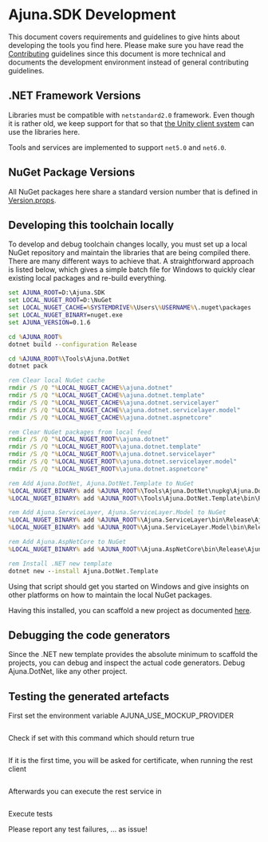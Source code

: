 # Ajuna.SDK Development
This document covers requirements and guidelines to give hints about developing the tools you find here. Please make sure you have read the [Contributing](./CONTRIBUTING.md) guidelines since this document is more technical and documents the development environment instead of general contributing guidelines.

## .NET Framework Versions
Libraries must be compatible with `netstandard2.0` framework. Even though it is rather old, we keep support for that so that [the Unity client system](https://docs.unity3d.com/2019.1/Documentation/Manual/dotnetProfileSupport.html) can use the libraries here.

Tools and services are implemented to support `net5.0` and `net6.0`.

## NuGet Package Versions
All NuGet packages here share a standard version number that is defined in [Version.props](./Version.props).

## Developing this toolchain locally
To develop and debug toolchain changes locally, you must set up a local NuGet repository and maintain the libraries that are being compiled there. There are many different ways to achieve that. A straightforward approach is listed below, which gives a simple batch file for Windows to quickly clear existing local packages and re-build everything.

```bat
set AJUNA_ROOT=D:\Ajuna.SDK
set LOCAL_NUGET_ROOT=D:\NuGet
set LOCAL_NUGET_CACHE=%SYSTEMDRIVE%\Users\%USERNAME%\.nuget\packages
set LOCAL_NUGET_BINARY=nuget.exe
set AJUNA_VERSION=0.1.6

cd %AJUNA_ROOT%
dotnet build --configuration Release

cd %AJUNA_ROOT%\Tools\Ajuna.DotNet
dotnet pack

rem Clear local NuGet cache
rmdir /S /Q "%LOCAL_NUGET_CACHE%\ajuna.dotnet"
rmdir /S /Q "%LOCAL_NUGET_CACHE%\ajuna.dotnet.template"
rmdir /S /Q "%LOCAL_NUGET_CACHE%\ajuna.dotnet.servicelayer"
rmdir /S /Q "%LOCAL_NUGET_CACHE%\ajuna.dotnet.servicelayer.model"
rmdir /S /Q "%LOCAL_NUGET_CACHE%\ajuna.dotnet.aspnetcore"

rem Clear NuGet packages from local feed
rmdir /S /Q "%LOCAL_NUGET_ROOT%\ajuna.dotnet"
rmdir /S /Q "%LOCAL_NUGET_ROOT%\ajuna.dotnet.template"
rmdir /S /Q "%LOCAL_NUGET_ROOT%\ajuna.dotnet.servicelayer"
rmdir /S /Q "%LOCAL_NUGET_ROOT%\ajuna.dotnet.servicelayer.model"
rmdir /S /Q "%LOCAL_NUGET_ROOT%\ajuna.dotnet.aspnetcore"

rem Add Ajuna.DotNet, Ajuna.DotNet.Template to NuGet
%LOCAL_NUGET_BINARY% add %AJUNA_ROOT%\Tools\Ajuna.DotNet\nupkg\Ajuna.DotNet.%AJUNA_VERSION%.nupkg -Source %LOCAL_NUGET_ROOT%
%LOCAL_NUGET_BINARY% add %AJUNA_ROOT%\Tools\Ajuna.DotNet.Template\bin\Release\Ajuna.DotNet.Template.%AJUNA_VERSION%.nupkg -Source %LOCAL_NUGET_ROOT%

rem Add Ajuna.ServiceLayer, Ajuna.ServiceLayer.Model to NuGet
%LOCAL_NUGET_BINARY% add %AJUNA_ROOT%\Ajuna.ServiceLayer\bin\Release\Ajuna.ServiceLayer.%AJUNA_VERSION%.nupkg -Source %LOCAL_NUGET_ROOT%
%LOCAL_NUGET_BINARY% add %AJUNA_ROOT%\Ajuna.ServiceLayer.Model\bin\Release\Ajuna.ServiceLayer.Model.%AJUNA_VERSION%.nupkg -Source %LOCAL_NUGET_ROOT%

rem Add Ajuna.AspNetCore to NuGet
%LOCAL_NUGET_BINARY% add %AJUNA_ROOT%\Ajuna.AspNetCore\bin\Release\Ajuna.AspNetCore.%AJUNA_VERSION%.nupkg -Source %LOCAL_NUGET_ROOT%

rem Install .NET new template
dotnet new --install Ajuna.DotNet.Template
```

Using that script should get you started on Windows and give insights on other platforms on how to maintain the local NuGet packages.

Having this installed, you can scaffold a new project as documented [here](./README.md).

## Debugging the code generators
Since the .NET new template provides the absolute minimum to scaffold the projects, you can debug and inspect the actual code generators. Debug Ajuna.DotNet, like any other project.

## Testing the generated artefacts

First set the environment variable AJUNA_USE_MOCKUP_PROVIDER
```set AJUNA_USE_MOCKUP_PROVIDER=true
```
Check if set with this command which should return true
```echo %AJUNA_USE_MOCKUP_PROVIDER%
```
If it is the first time, you will be asked for certificate, when running the rest client
```tbd
```
Afterwards you can execute the rest service in 
```dotnet run --framework net6.0
```
Execute tests

Please report any test failures, ... as issue!
